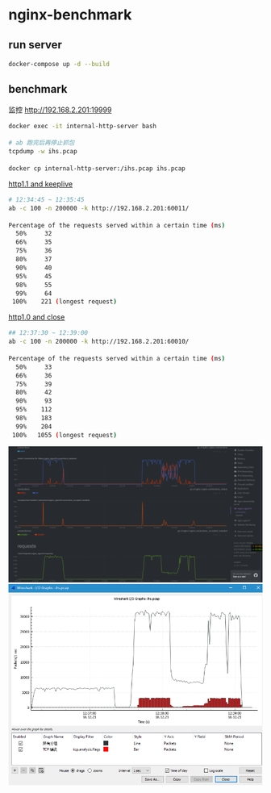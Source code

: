 # nginx-benchmark

## run server

```bash
docker-compose up -d --build
```

## benchmark

监控 <http://192.168.2.201:19999>


```bash
docker exec -it internal-http-server bash

# ab 跑完后再停止抓包
tcpdump -w ihs.pcap

docker cp internal-http-server:/ihs.pcap ihs.pcap
```

[http1.1 and keeplive](ab-result/nginx11.log)
```bash
# 12:34:45 ~ 12:35:45
ab -c 100 -n 200000 -k http://192.168.2.201:60011/

Percentage of the requests served within a certain time (ms)
  50%     32
  66%     35
  75%     36
  80%     37
  90%     40
  95%     45
  98%     55
  99%     64
 100%    221 (longest request)
```

[http1.0 and close](ab-result/nginx10.log)
```bash
## 12:37:30 ~ 12:39:00
ab -c 100 -n 200000 -k http://192.168.2.201:60010/

Percentage of the requests served within a certain time (ms)
  50%     33
  66%     36
  75%     39
  80%     42
  90%     93
  95%    112
  98%    183
  99%    204
 100%   1055 (longest request)
```

![internal-http-server监控](img/netdata.png)
![internal-http-server wireshark io graph](img/wireshark-io-graph.png)